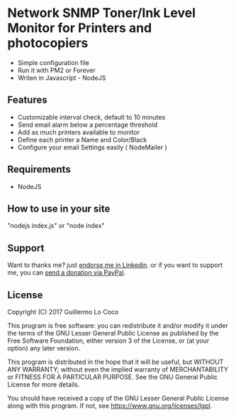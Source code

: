 # Network SNMP Toner/Ink Level Monitor for Printers and photocopiers
- Simple configuration file
- Run it with PM2 or Forever
- Writen in Javascript - NodeJS

## Features
* Customizable interval check, default to 10 minutes
* Send email alarm below a percentage threshold
* Add as much printers available to monitor
* Define each printer a Name and Color/Black
* Configure your email Settings easily ( NodeMailer )

## Requirements
* NodeJS

## How to use in your site
"nodejs index.js" or "node index"

## Support
Want to thanks me? just [endorse me in Linkedin](https://www.linkedin.com/in/guillermolococo).
or if you want to support me, you can [send a donation via PayPal](https://www.paypal.me/glococo).

## License
Copyright (C) 2017 Guillermo Lo Coco

This program is free software: you can redistribute it and/or modify
it under the terms of the GNU Lesser General Public License as published by
the Free Software Foundation, either version 3 of the License, or
(at your option) any later version.

This program is distributed in the hope that it will be useful,
but WITHOUT ANY WARRANTY; without even the implied warranty of
MERCHANTABILITY or FITNESS FOR A PARTICULAR PURPOSE.  See the
GNU General Public License for more details.

You should have received a copy of the GNU Lesser General Public License
along with this program.  If not, see <https://www.gnu.org/licenses/lgpl>.
